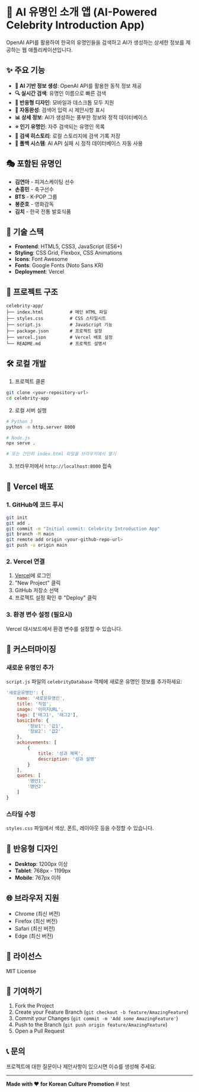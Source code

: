 # 🌟 AI 유명인 소개 앱 (AI-Powered Celebrity Introduction App)

OpenAI API를 활용하여 한국의 유명인들을 검색하고 AI가 생성하는 상세한 정보를 제공하는 웹 애플리케이션입니다.

## ✨ 주요 기능

- **🤖 AI 기반 정보 생성**: OpenAI API를 활용한 동적 정보 제공
- **🔍 실시간 검색**: 유명인 이름으로 빠른 검색
- **📱 반응형 디자인**: 모바일과 데스크톱 모두 지원
- **🎯 자동완성**: 검색어 입력 시 제안사항 표시
- **📊 상세 정보**: AI가 생성하는 풍부한 정보와 정적 데이터베이스
- **⭐ 인기 유명인**: 자주 검색되는 유명인 목록
- **💾 검색 히스토리**: 로컬 스토리지에 검색 기록 저장
- **🔄 폴백 시스템**: AI API 실패 시 정적 데이터베이스 자동 사용

## 🎭 포함된 유명인

- **김연아** - 피겨스케이팅 선수
- **손흥민** - 축구선수
- **BTS** - K-POP 그룹
- **봉준호** - 영화감독
- **김치** - 한국 전통 발효식품

## 🚀 기술 스택

- **Frontend**: HTML5, CSS3, JavaScript (ES6+)
- **Styling**: CSS Grid, Flexbox, CSS Animations
- **Icons**: Font Awesome
- **Fonts**: Google Fonts (Noto Sans KR)
- **Deployment**: Vercel

## 📁 프로젝트 구조

```
celebrity-app/
├── index.html          # 메인 HTML 파일
├── styles.css          # CSS 스타일시트
├── script.js           # JavaScript 기능
├── package.json        # 프로젝트 설정
├── vercel.json         # Vercel 배포 설정
└── README.md           # 프로젝트 설명서
```

## 🛠️ 로컬 개발

1. 프로젝트 클론
```bash
git clone <your-repository-url>
cd celebrity-app
```

2. 로컬 서버 실행
```bash
# Python 3
python -m http.server 8000

# Node.js
npx serve .

# 또는 간단히 index.html 파일을 브라우저에서 열기
```

3. 브라우저에서 `http://localhost:8000` 접속

## 🚀 Vercel 배포

### 1. GitHub에 코드 푸시

```bash
git init
git add .
git commit -m "Initial commit: Celebrity Introduction App"
git branch -M main
git remote add origin <your-github-repo-url>
git push -u origin main
```

### 2. Vercel 연결

1. [Vercel](https://vercel.com)에 로그인
2. "New Project" 클릭
3. GitHub 저장소 선택
4. 프로젝트 설정 확인 후 "Deploy" 클릭

### 3. 환경 변수 설정 (필요시)

Vercel 대시보드에서 환경 변수를 설정할 수 있습니다.

## 🎨 커스터마이징

### 새로운 유명인 추가

`script.js` 파일의 `celebrityDatabase` 객체에 새로운 유명인 정보를 추가하세요:

```javascript
'새로운유명인': {
    name: '새로운유명인',
    title: '직업',
    image: '이미지URL',
    tags: ['태그1', '태그2'],
    basicInfo: {
        '정보1': '값1',
        '정보2': '값2'
    },
    achievements: [
        {
            title: '성과 제목',
            description: '성과 설명'
        }
    ],
    quotes: [
        '명언1',
        '명언2'
    ]
}
```

### 스타일 수정

`styles.css` 파일에서 색상, 폰트, 레이아웃 등을 수정할 수 있습니다.

## 📱 반응형 디자인

- **Desktop**: 1200px 이상
- **Tablet**: 768px - 1199px
- **Mobile**: 767px 이하

## 🌐 브라우저 지원

- Chrome (최신 버전)
- Firefox (최신 버전)
- Safari (최신 버전)
- Edge (최신 버전)

## 📄 라이선스

MIT License

## 🤝 기여하기

1. Fork the Project
2. Create your Feature Branch (`git checkout -b feature/AmazingFeature`)
3. Commit your Changes (`git commit -m 'Add some AmazingFeature'`)
4. Push to the Branch (`git push origin feature/AmazingFeature`)
5. Open a Pull Request

## 📞 문의

프로젝트에 대한 질문이나 제안사항이 있으시면 이슈를 생성해 주세요.

---

**Made with ❤️ for Korean Culture Promotion**
#   t e s t  
 